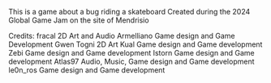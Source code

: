 This is a game about a bug riding a skateboard
Created during the 2024 Global Game Jam on the site of Mendrisio

Credits:
fracal          2D Art and Audio
Armelliano      Game design and Game Development
Gwen Togni      2D Art
Kual            Game design and Game development
Zebi            Game design and Game development
Istorn          Game design and Game development
Atlas97         Audio, Music, Game design and Game development
le0n_ros        Game design and Game development
